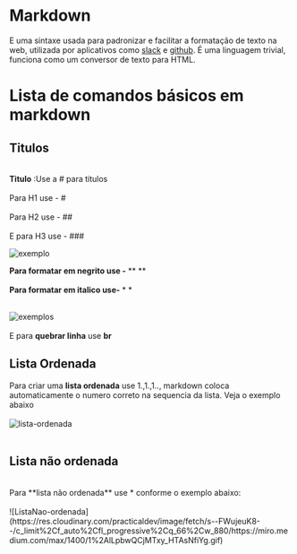 # Markdown

E uma sintaxe usada para padronizar e facilitar a formatação de texto na web, utilizada por aplicativos como 
[slack](https://slack.com/intl/pt-br) e [github](https://github.com/). É uma linguagem trivial, funciona como um conversor de texto para HTML.

# Lista de comandos básicos em markdown

## Titulos
<br>**Titulo** :Use a #  para titulos </br>
<br>Para H1 use - #</br>
<br>Para H2 use - ## </br>
<br>E para H3 use - ### </br>

![exemplo](https://res.cloudinary.com/practicaldev/image/fetch/s--eN6qBw82--/c_limit%2Cf_auto%2Cfl_progressive%2Cq_auto%2Cw_880/https://miro.medium.com/max/1400/1%2AGmdBSicFuhO4eGnLVR4IFA.png)

**Para formatar em negrito use -** ** **<br></br>
**Para formatar em italico use-** * *
<br></br>

![exemplos](https://res.cloudinary.com/practicaldev/image/fetch/s--X2XkNgYM--/c_limit%2Cf_auto%2Cfl_progressive%2Cq_auto%2Cw_880/https://miro.medium.com/max/1400/1%2A5Lx9_j-lrN3m2EDOhUZq9Q.png)
 <br></br>
 E para **quebrar linha** use **br**
<br>

## Lista Ordenada 
Para criar uma **lista ordenada** use 1.,1.,1.., markdown coloca automaticamente o numero correto na sequencia da lista. Veja o exemplo abaixo<br></br>
![lista-ordenada](https://res.cloudinary.com/practicaldev/image/fetch/s--3K7kou7O--/c_limit%2Cf_auto%2Cfl_progressive%2Cq_66%2Cw_880/https://miro.medium.com/max/1400/1%2A4upZn9DocBbZoWPU9jvxDw.gif)
<br></br>

## Lista não ordenada
<br>
Para **lista não ordenada** use * conforme o exemplo abaixo: <br></br>
![ListaNao-ordenada](https://res.cloudinary.com/practicaldev/image/fetch/s--FWujeuK8--/c_limit%2Cf_auto%2Cfl_progressive%2Cq_66%2Cw_880/https://miro.medium.com/max/1400/1%2AlLpbwQCjMTxy_HTAsNfiYg.gif)